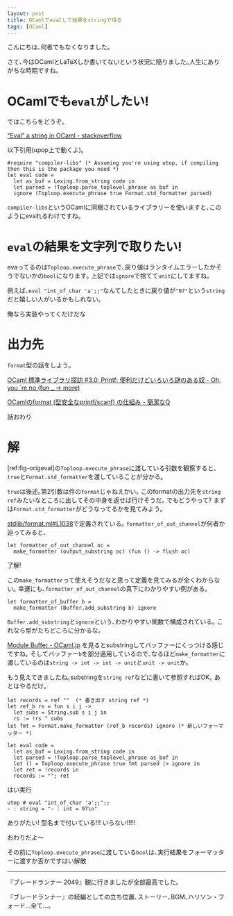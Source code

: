 ```yaml
---
layout: post
title: OCamlでevalして結果をstringで得る
tags: [OCaml]
---
```


<!--sectionize on-->

こんにちは､何者でもなくなりました｡

さて､今はOCamlとLaTeXしか書いてないという状況に陥りました｡人生にありがちな時期ですね｡

# OCamlでも`eval`がしたい!
ではこちらをどうぞ｡

[“Eval” a string in OCaml - stackoverflow](https://stackoverflow.com/questions/33291754/eval-a-string-in-ocaml)

以下引用(upop上で動くよ)｡

```ocaml:eval[label:fig-origeval]
#require "compiler-libs" (* Assuming you're using utop, if compiling then this is the package you need *)
let eval code =
  let as_buf = Lexing.from_string code in
  let parsed = !Toploop.parse_toplevel_phrase as_buf in
  ignore (Toploop.execute_phrase true Format.std_formatter parsed)
```

`compiler-libs`というOCamlに同梱されているライブラリーを使いますと､このようにevaれるわけですね｡

# `eval`の結果を文字列で取りたい!
evaってるのは`Toploop.execute_phrase`で､戻り値はランタイムエラーしたかそうでないかの`bool`になります｡
上記では`ignore`で捨てて`unit`にしてますね｡

例えば､`eval "int_of_char 'a';;"`なんてしたときに戻り値が`"97"`という`string`だと嬉しい人がいるかもしれない｡

俺なら実装やってくだけだな

# 出力先
`format`型の話をしよう｡

[OCaml 標準ライブラリ探訪 #3.0: Printf: 便利だけどいろいろ謎のある奴 - Oh, you  \`re no (fun _ → more)](http://d.hatena.ne.jp/camlspotter/20091102/1257099984)

[OCamlのformat (型安全なprintf/scanf) の仕組み - 簡潔なQ](http://qnighy.hatenablog.com/entry/2017/01/26/215948)

話おわり

# 解
<eval>[ref:fig-origeval]の`Toploop.execute_phrase`に渡している引数を観察すると､
`true`と`Format.std_formatter`を渡していることが分かる｡

`true`は後述｡第2引数は件の`format`じゃねえかい｡
このformatの出力先を`string ref`みたいなところに出してその中身を返せば行けそうだ｡
でもどうやって? まずは`Format.std_formatter`がどうなってるかを見てみよう｡

[stdlib/format.ml#L1038](https://github.com/ocaml/ocaml/blob/trunk/stdlib/format.ml#L1038)で定義されている｡
`formatter_of_out_channel`が何者か辿ってみると､

```ocaml:formatter_of_out_channel(stdlib/format.ml#L1018)
let formatter_of_out_channel oc =
  make_formatter (output_substring oc) (fun () -> flush oc)
```

了解!

この`make_formatter`って使えそうだなと思って定義を見てみるが全くわからない｡
幸運にも､`formatter_of_out_channel`の真下にわかりやすい例がある｡

```ocaml:formatter_of_buffer(stdlib/format.ml#L1023)
let formatter_of_buffer b =
  make_formatter (Buffer.add_substring b) ignore
```

`Buffer.add_substring`と`ignore`という､わかりやすい関数で構成されている｡
これなら型がたちどころに分かるな｡

[Module Buffer - OCaml.jp](http://ocaml.jp/refman/libref/Buffer.html#VALadd_substring)
を見るとsubstringしてバッファーにくっつける感じですね｡
そしてバッファー`b`を部分適用しているので､なるほど`make_formatter`に渡しているのは`string -> int -> int -> unit`と`unit -> unit`か｡

もう見えてきましたね｡substringを`string ref`などに書いて参照すればOK｡
あとはやるだけ｡

```ocaml:eval returning string
let records = ref ""  (* 書き出す string ref *)
let ref_b rs = fun s i j ->
  let subs = String.sub s i j in
  rs := !rs ^ subs
let fmt = Format.make_formatter (ref_b records) ignore (* 新しいフォーマッター *)

let eval code =
  let as_buf = Lexing.from_string code in
  let parsed = !Toploop.parse_toplevel_phrase as_buf in
  let () = Toploop.execute_phrase true fmt parsed |> ignore in
  let ret = !records in 
  records := ""; ret
```

はい実行

```:utop
utop # eval "int_of_char 'a';;";;
- : string = "- : int = 97\n"
```

ありがたい! 型名まで付いている!!! いらない!!!!!

おわりだよ〜

その前に`Toploop.execute_phrase`に渡している`bool`は､実行結果をフォーマッターに渡すか否かですはい解散

---

『ブレードランナー 2049』観に行きましたが全部最高でした｡

『ブレードランナー』の続編としての立ち位置､ストーリー､BGM､ハリソン・フォード…全て…｡

